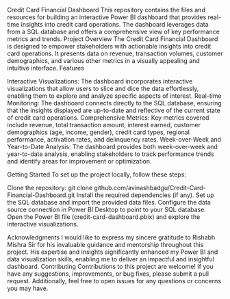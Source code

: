 Credit Card Financial Dashboard
This repository contains the files and resources for building an interactive Power BI dashboard that provides real-time insights into credit card operations. The dashboard leverages data from a SQL database and offers a comprehensive view of key performance metrics and trends.
Project Overview
The Credit Card Financial Dashboard is designed to empower stakeholders with actionable insights into credit card operations. It presents data on revenue, transaction volumes, customer demographics, and various other metrics in a visually appealing and intuitive interface.
Features

Interactive Visualizations: The dashboard incorporates interactive visualizations that allow users to slice and dice the data effortlessly, enabling them to explore and analyze specific aspects of interest.
Real-time Monitoring: The dashboard connects directly to the SQL database, ensuring that the insights displayed are up-to-date and reflective of the current state of credit card operations.
Comprehensive Metrics: Key metrics covered include revenue, total transaction amount, interest earned, customer demographics (age, income, gender), credit card types, regional performance, activation rates, and delinquency rates.
Week-over-Week and Year-to-Date Analysis: The dashboard provides both week-over-week and year-to-date analysis, enabling stakeholders to track performance trends and identify areas for improvement or optimization.

Getting Started
To set up the project locally, follow these steps:

Clone the repository: git clone github.com/avinashbadgu/Credit-Card-Financial-Dashboard.git
Install the required dependencies (if any).
Set up the SQL database and import the provided data files.
Configure the data source connection in Power BI Desktop to point to your SQL database.
Open the Power BI file (credit-card-dashboard.pbix) and explore the interactive visualizations.

Acknowledgments
I would like to express my sincere gratitude to Rishabh Mishra Sir for his invaluable guidance and mentorship throughout this project. His expertise and insights significantly enhanced my Power BI and data visualization skills, enabling me to deliver an impactful and insightful dashboard.
Contributing
Contributions to this project are welcome! If you have any suggestions, improvements, or bug fixes, please submit a pull request. Additionally, feel free to open issues for any questions or concerns you may have.
